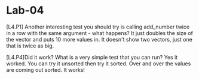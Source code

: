 # Lab-04

[L4.P1] Another interesting test you should try is calling add_number twice in a row with the same argument - what happens? 
      It just doubles the size of the vector and puts 10 more values in. It doesn't show two vectors, just one that is twice as big.
      
      
[L4.P4]Did it work? What is a very simple test that you can run? 
    Yes it worked. You can try it unsorted then try it sorted. Over and over the values are coming out sorted. It works!

